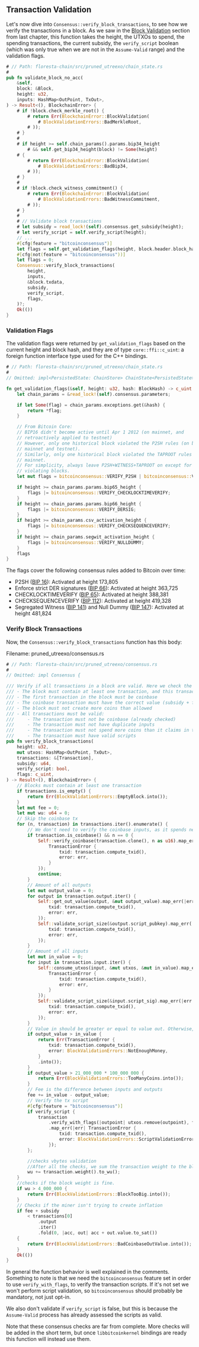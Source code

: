 ## Transaction Validation

Let's now dive into `Consensus::verify_block_transactions`, to see how we verify the transactions in a block. As we saw in the [Block Validation](ch03-04-block-validation.md) section from last chapter, this function takes the height, the UTXOs to spend, the spending transactions, the current subsidy, the `verify_script` boolean (which was only true when we are not in the `Assume-Valid` range) and the validation flags.

```rust
# // Path: floresta-chain/src/pruned_utreexo/chain_state.rs
#
pub fn validate_block_no_acc(
    &self,
    block: &Block,
    height: u32,
    inputs: HashMap<OutPoint, TxOut>,
) -> Result<(), BlockchainError> {
    # if !block.check_merkle_root() {
        # return Err(BlockchainError::BlockValidation(
            # BlockValidationErrors::BadMerkleRoot,
        # ));
    # }
    #
    # if height >= self.chain_params().params.bip34_height
        # && self.get_bip34_height(block) != Some(height)
    # {
        # return Err(BlockchainError::BlockValidation(
            # BlockValidationErrors::BadBip34,
        # ));
    # }
    #
    # if !block.check_witness_commitment() {
        # return Err(BlockchainError::BlockValidation(
            # BlockValidationErrors::BadWitnessCommitment,
        # ));
    # }
    #
    # // Validate block transactions
    # let subsidy = read_lock!(self).consensus.get_subsidy(height);
    # let verify_script = self.verify_script(height);
    // ...
    #[cfg(feature = "bitcoinconsensus")]
    let flags = self.get_validation_flags(height, block.header.block_hash());
    #[cfg(not(feature = "bitcoinconsensus"))]
    let flags = 0;
    Consensus::verify_block_transactions(
        height,
        inputs,
        &block.txdata,
        subsidy,
        verify_script,
        flags,
    )?;
    Ok(())
}
```

### Validation Flags

The validation flags were returned by `get_validation_flags` based on the current height and block hash, and they are of type `core::ffi::c_uint`: a foreign function interface type used for the C++ bindings.

```rust
# // Path: floresta-chain/src/pruned_utreexo/chain_state.rs
#
// Omitted: impl<PersistedState: ChainStore> ChainState<PersistedState> {

fn get_validation_flags(&self, height: u32, hash: BlockHash) -> c_uint {
    let chain_params = &read_lock!(self).consensus.parameters;

    if let Some(flag) = chain_params.exceptions.get(&hash) {
        return *flag;
    }

    // From Bitcoin Core:
    // BIP16 didn't become active until Apr 1 2012 (on mainnet, and
    // retroactively applied to testnet)
    // However, only one historical block violated the P2SH rules (on both
    // mainnet and testnet).
    // Similarly, only one historical block violated the TAPROOT rules on
    // mainnet.
    // For simplicity, always leave P2SH+WITNESS+TAPROOT on except for the two
    // violating blocks.
    let mut flags = bitcoinconsensus::VERIFY_P2SH | bitcoinconsensus::VERIFY_WITNESS;

    if height >= chain_params.params.bip65_height {
        flags |= bitcoinconsensus::VERIFY_CHECKLOCKTIMEVERIFY;
    }
    if height >= chain_params.params.bip66_height {
        flags |= bitcoinconsensus::VERIFY_DERSIG;
    }
    if height >= chain_params.csv_activation_height {
        flags |= bitcoinconsensus::VERIFY_CHECKSEQUENCEVERIFY;
    }
    if height >= chain_params.segwit_activation_height {
        flags |= bitcoinconsensus::VERIFY_NULLDUMMY;
    }
    flags
}
```

The flags cover the following consensus rules added to Bitcoin over time:

- P2SH ([BIP 16](https://github.com/bitcoin/bips/blob/master/bip-0016.mediawiki)): Activated at height 173,805
- Enforce strict DER signatures ([BIP 66](https://github.com/bitcoin/bips/blob/master/bip-0066.mediawiki)): Activated at height 363,725
- CHECKLOCKTIMEVERIFY ([BIP 65](https://github.com/bitcoin/bips/blob/master/bip-0065.mediawiki)): Activated at height 388,381
- CHECKSEQUENCEVERIFY ([BIP 112](https://github.com/bitcoin/bips/blob/master/bip-0112.mediawiki)): Activated at height 419,328
- Segregated Witness ([BIP 141](https://github.com/bitcoin/bips/blob/master/bip-0141.mediawiki)) and Null Dummy ([BIP 147](https://github.com/bitcoin/bips/blob/master/bip-0147.mediawiki)): Activated at height 481,824

### Verify Block Transactions

Now, the `Consensus::verify_block_transactions` function has this body:

Filename: pruned_utreexo/consensus.rs

```rust
# // Path: floresta-chain/src/pruned_utreexo/consensus.rs
#
// Omitted: impl Consensus {

/// Verify if all transactions in a block are valid. Here we check the following:
/// - The block must contain at least one transaction, and this transaction must be coinbase
/// - The first transaction in the block must be coinbase
/// - The coinbase transaction must have the correct value (subsidy + fees)
/// - The block must not create more coins than allowed
/// - All transactions must be valid:
///     - The transaction must not be coinbase (already checked)
///     - The transaction must not have duplicate inputs
///     - The transaction must not spend more coins than it claims in the inputs
///     - The transaction must have valid scripts
pub fn verify_block_transactions(
    height: u32,
    mut utxos: HashMap<OutPoint, TxOut>,
    transactions: &[Transaction],
    subsidy: u64,
    verify_script: bool,
    flags: c_uint,
) -> Result<(), BlockchainError> {
    // Blocks must contain at least one transaction
    if transactions.is_empty() {
        return Err(BlockValidationErrors::EmptyBlock.into());
    }
    let mut fee = 0;
    let mut wu: u64 = 0;
    // Skip the coinbase tx
    for (n, transaction) in transactions.iter().enumerate() {
        // We don't need to verify the coinbase inputs, as it spends newly generated coins
        if transaction.is_coinbase() && n == 0 {
            Self::verify_coinbase(transaction.clone(), n as u16).map_err(|err| {
                TransactionError {
                    txid: transaction.compute_txid(),
                    error: err,
                }
            });
            continue;
        }
        // Amount of all outputs
        let mut output_value = 0;
        for output in transaction.output.iter() {
            Self::get_out_value(output, &mut output_value).map_err(|err| TransactionError {
                txid: transaction.compute_txid(),
                error: err,
            });
            Self::validate_script_size(&output.script_pubkey).map_err(|err| TransactionError {
                txid: transaction.compute_txid(),
                error: err,
            });
        }
        // Amount of all inputs
        let mut in_value = 0;
        for input in transaction.input.iter() {
            Self::consume_utxos(input, &mut utxos, &mut in_value).map_err(|err| {
                TransactionError {
                    txid: transaction.compute_txid(),
                    error: err,
                }
            });
            Self::validate_script_size(&input.script_sig).map_err(|err| TransactionError {
                txid: transaction.compute_txid(),
                error: err,
            });
        }
        // Value in should be greater or equal to value out. Otherwise, inflation.
        if output_value > in_value {
            return Err(TransactionError {
                txid: transaction.compute_txid(),
                error: BlockValidationErrors::NotEnoughMoney,
            }
            .into());
        }
        if output_value > 21_000_000 * 100_000_000 {
            return Err(BlockValidationErrors::TooManyCoins.into());
        }
        // Fee is the difference between inputs and outputs
        fee += in_value - output_value;
        // Verify the tx script
        #[cfg(feature = "bitcoinconsensus")]
        if verify_script {
            transaction
                .verify_with_flags(|outpoint| utxos.remove(outpoint), flags)
                .map_err(|err| TransactionError {
                    txid: transaction.compute_txid(),
                    error: BlockValidationErrors::ScriptValidationError(err.to_string()),
                });
        };

        //checks vbytes validation
        //After all the checks, we sum the transaction weight to the block weight
        wu += transaction.weight().to_wu();
    }
    //checks if the block weight is fine.
    if wu > 4_000_000 {
        return Err(BlockValidationErrors::BlockTooBig.into());
    }
    // Checks if the miner isn't trying to create inflation
    if fee + subsidy
        < transactions[0]
            .output
            .iter()
            .fold(0, |acc, out| acc + out.value.to_sat())
    {
        return Err(BlockValidationErrors::BadCoinbaseOutValue.into());
    }
    Ok(())
}
```

In general the function behavior is well explained in the comments. Something to note is that we need the `bitcoinconsensus` feature set in order to use `verify_with_flags`, to verify the transaction scripts. If it's not set we won't perform script validation, so `bitcoinconsensus` should probably be mandatory, not just opt-in.

We also don't validate if `verify_script` is false, but this is because the `Assume-Valid` process has already assessed the scripts as valid.

<div class="warning">

Note that these consensus checks are far from complete. More checks will be added in the short term, but once `libbitcoinkernel` bindings are ready this function will instead use them.

</div>
